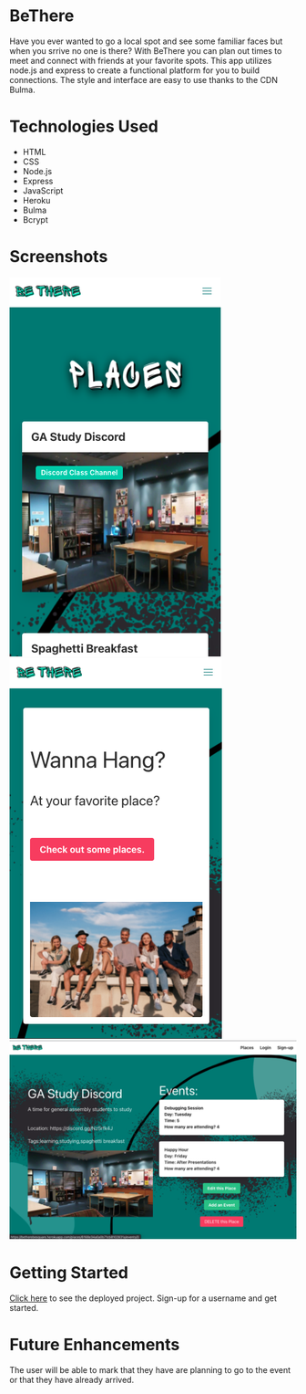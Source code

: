 # BeThere

Have you ever wanted to go a local spot and see some familiar faces but when you srrive no one is there? With BeThere you can plan out times to meet and connect with friends at your favorite spots. This app utilizes node.js and express to create a functional platform for you to build connections. The style and interface are easy to use thanks to the CDN Bulma. 

# Technologies Used
- HTML
- CSS
- Node.js
- Express
- JavaScript
- Heroku
- Bulma
- Bcrypt

# Screenshots
![screenshot1](/public/screenshot1.png)
![screenshot2](/public/screenshot2.png)
![screenshot3](/public/screenshot3.png)

# Getting Started
[Click here](https://betherebesquare.herokuapp.com/) to see the deployed project. Sign-up for a username and get started.

# Future Enhancements
The user will be able to mark that they have are planning to go to the event or that they have already arrived.